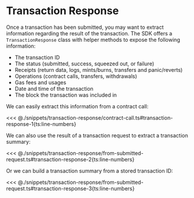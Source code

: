 # Transaction Response

Once a transaction has been submitted, you may want to extract information regarding the result of the transaction. The SDK offers a `TransactionResponse` class with helper methods to expose the following information:

- The transaction ID
- The status (submitted, success, squeezed out, or failure)
- Receipts (return data, logs, mints/burns, transfers and panic/reverts)
- Operations (contract calls, transfers, withdrawals)
- Gas fees and usages
- Date and time of the transaction
- The block the transaction was included in

We can easily extract this information from a contract call:

<<< @./snippets/transaction-response/contract-call.ts#transaction-response-1{ts:line-numbers}

We can also use the result of a transaction request to extract a transaction summary:

<<< @./snippets/transaction-response/from-submitted-request.ts#transaction-response-2{ts:line-numbers}

Or we can build a transaction summary from a stored transaction ID:

<<< @./snippets/transaction-response/from-submitted-request.ts#transaction-response-3{ts:line-numbers}
